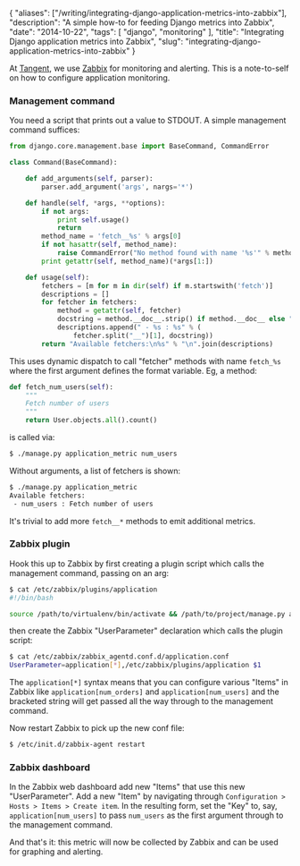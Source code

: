 {
    "aliases": ["/writing/integrating-django-application-metrics-into-zabbix"],
    "description": "A simple how-to for feeding Django metrics into Zabbix",
    "date": "2014-10-22",
    "tags": [
        "django",
        "monitoring"
    ],
    "title": "Integrating Django application metrics into Zabbix",
    "slug": "integrating-django-application-metrics-into-zabbix"
}

At [Tangent](http://www.tangentsnowball.com), we use
[Zabbix](http://www.zabbix.com/) for monitoring and alerting. This is a
note-to-self on how to configure application monitoring.

### Management command

You need a script that prints out a value to STDOUT. A simple management
command suffices:

``` python
from django.core.management.base import BaseCommand, CommandError

class Command(BaseCommand):

    def add_arguments(self, parser):
        parser.add_argument('args', nargs='*')

    def handle(self, *args, **options):
        if not args:
            print self.usage()
            return
        method_name = 'fetch__%s' % args[0]
        if not hasattr(self, method_name):
            raise CommandError("No method found with name '%s'" % method_name)
        print getattr(self, method_name)(*args[1:])

    def usage(self):
        fetchers = [m for m in dir(self) if m.startswith('fetch')]
        descriptions = []
        for fetcher in fetchers:
            method = getattr(self, fetcher)
            docstring = method.__doc__.strip() if method.__doc__ else "<no description>"
            descriptions.append(" - %s : %s" % (
                fetcher.split("__")[1], docstring))
        return "Available fetchers:\n%s" % "\n".join(descriptions)
```

This uses dynamic dispatch to call "fetcher" methods with name
`fetch_%s` where the first argument defines the format variable. Eg, a
method:

``` python
def fetch_num_users(self):
    """
    Fetch number of users
    """
    return User.objects.all().count()
```

is called via:

``` bash
$ ./manage.py application_metric num_users
```

Without arguments, a list of fetchers is shown:

``` bash
$ ./manage.py application_metric
Available fetchers:
 - num_users : Fetch number of users
```

It's trivial to add more `fetch__*` methods to emit additional metrics.

### Zabbix plugin

Hook this up to Zabbix by first creating a plugin script which calls the
management command, passing on an arg:

``` bash
$ cat /etc/zabbix/plugins/application
#!/bin/bash

source /path/to/virtualenv/bin/activate && /path/to/project/manage.py application_metric $1
```

then create the Zabbix "UserParameter" declaration which calls the
plugin script:

``` bash
$ cat /etc/zabbix/zabbix_agentd.conf.d/application.conf
UserParameter=application[*],/etc/zabbix/plugins/application $1
```

The `application[*]` syntax means that you can configure various "Items"
in Zabbix like `application[num_orders]` and `application[num_users]`
and the bracketed string will get passed all the way through to the
management command.

Now restart Zabbix to pick up the new conf file:

``` bash
$ /etc/init.d/zabbix-agent restart
```

### Zabbix dashboard

In the Zabbix web dashboard add new "Items" that use this new
"UserParameter". Add a new "Item" by navigating through
`Configuration > Hosts > Items > Create item`. In the resulting form,
set the "Key" to, say, `application[num_users]` to pass `num_users` as
the first argument through to the management command.

And that's it: this metric will now be collected by Zabbix and can be
used for graphing and alerting.
